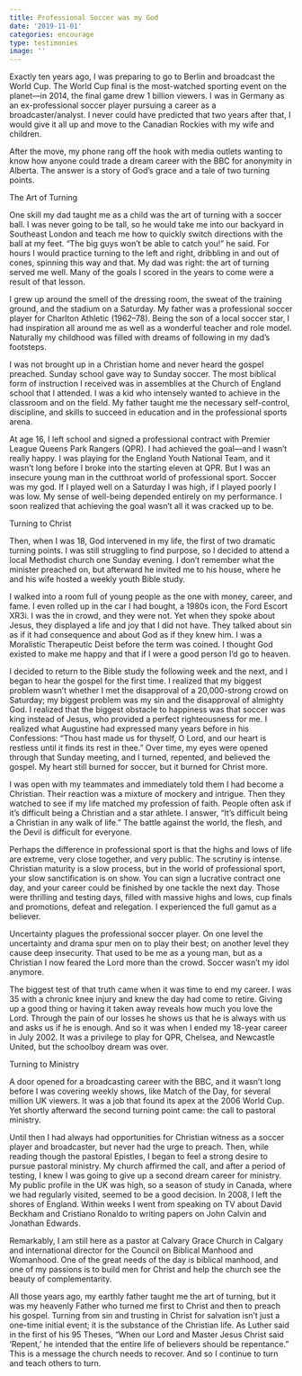 ```yaml
---
title: Professional Soccer was my God
date: '2019-11-01'
categories: encourage
type: testimonies
image: ''
---
```



Exactly ten years ago, I was preparing to go to Berlin and broadcast the World Cup. The World Cup final is the most-watched sporting event on the planet—in 2014, the final game drew 1 billion viewers. I was in Germany as an ex-professional soccer player pursuing a career as a broadcaster/analyst. I never could have predicted that two years after that, I would give it all up and move to the Canadian Rockies with my wife and children.

After the move, my phone rang off the hook with media outlets wanting to know how anyone could trade a dream career with the BBC for anonymity in Alberta. The answer is a story of God’s grace and a tale of two turning points.

The Art of Turning

One skill my dad taught me as a child was the art of turning with a soccer ball. I was never going to be tall, so he would take me into our backyard in Southeast London and teach me how to quickly switch directions with the ball at my feet. “The big guys won’t be able to catch you!” he said. For hours I would practice turning to the left and right, dribbling in and out of cones, spinning this way and that. My dad was right: the art of turning served me well. Many of the goals I scored in the years to come were a result of that lesson.

I grew up around the smell of the dressing room, the sweat of the training ground, and the stadium on a Saturday. My father was a professional soccer player for Charlton Athletic (1962–78). Being the son of a local soccer star, I had inspiration all around me as well as a wonderful teacher and role model. Naturally my childhood was filled with dreams of following in my dad’s footsteps.

I was not brought up in a Christian home and never heard the gospel preached. Sunday school gave way to Sunday soccer. The most biblical form of instruction I received was in assemblies at the Church of England school that I attended. I was a kid who intensely wanted to achieve in the classroom and on the field. My father taught me the necessary self-control, discipline, and skills to succeed in education and in the professional sports arena.

At age 16, I left school and signed a professional contract with Premier League Queens Park Rangers (QPR). I had achieved the goal—and I wasn’t really happy. I was playing for the England Youth National Team, and it wasn’t long before I broke into the starting eleven at QPR. But I was an insecure young man in the cutthroat world of professional sport. Soccer was my god. If I played well on a Saturday I was high, if I played poorly I was low. My sense of well-being depended entirely on my performance. I soon realized that achieving the goal wasn’t all it was cracked up to be.



Turning to Christ

Then, when I was 18, God intervened in my life, the first of two dramatic turning points. I was still struggling to find purpose, so I decided to attend a local Methodist church one Sunday evening. I don’t remember what the minister preached on, but afterward he invited me to his house, where he and his wife hosted a weekly youth Bible study.

I walked into a room full of young people as the one with money, career, and fame. I even rolled up in the car I had bought, a 1980s icon, the Ford Escort XR3i. I was the in crowd, and they were not. Yet when they spoke about Jesus, they displayed a life and joy that I did not have. They talked about sin as if it had consequence and about God as if they knew him. I was a Moralistic Therapeutic Deist before the term was coined. I thought God existed to make me happy and that if I were a good person I’d go to heaven.

I decided to return to the Bible study the following week and the next, and I began to hear the gospel for the first time. I realized that my biggest problem wasn’t whether I met the disapproval of a 20,000-strong crowd on Saturday; my biggest problem was my sin and the disapproval of almighty God. I realized that the biggest obstacle to happiness was that soccer was king instead of Jesus, who provided a perfect righteousness for me. I realized what Augustine had expressed many years before in his Confessions: “Thou hast made us for thyself, O Lord, and our heart is restless until it finds its rest in thee.” Over time, my eyes were opened through that Sunday meeting, and I turned, repented, and believed the gospel. My heart still burned for soccer, but it burned for Christ more.

I was open with my teammates and immediately told them I had become a Christian. Their reaction was a mixture of mockery and intrigue. Then they watched to see if my life matched my profession of faith. People often ask if it’s difficult being a Christian and a star athlete. I answer, “It’s difficult being a Christian in any walk of life.” The battle against the world, the flesh, and the Devil is difficult for everyone.



Perhaps the difference in professional sport is that the highs and lows of life are extreme, very close together, and very public. The scrutiny is intense. Christian maturity is a slow process, but in the world of professional sport, your slow sanctification is on show. You can sign a lucrative contract one day, and your career could be finished by one tackle the next day. Those were thrilling and testing days, filled with massive highs and lows, cup finals and promotions, defeat and relegation. I experienced the full gamut as a believer.





Uncertainty plagues the professional soccer player. On one level the uncertainty and drama spur men on to play their best; on another level they cause deep insecurity. That used to be me as a young man, but as a Christian I now feared the Lord more than the crowd. Soccer wasn’t my idol anymore.

The biggest test of that truth came when it was time to end my career. I was 35 with a chronic knee injury and knew the day had come to retire. Giving up a good thing or having it taken away reveals how much you love the Lord. Through the pain of our losses he shows us that he is always with us and asks us if he is enough. And so it was when I ended my 18-year career in July 2002. It was a privilege to play for QPR, Chelsea, and Newcastle United, but the schoolboy dream was over.

Turning to Ministry

A door opened for a broadcasting career with the BBC, and it wasn’t long before I was covering weekly shows, like Match of the Day, for several million UK viewers. It was a job that found its apex at the 2006 World Cup. Yet shortly afterward the second turning point came: the call to pastoral ministry.

Until then I had always had opportunities for Christian witness as a soccer player and broadcaster, but never had the urge to preach. Then, while reading though the pastoral Epistles, I began to feel a strong desire to pursue pastoral ministry. My church affirmed the call, and after a period of testing, I knew I was going to give up a second dream career for ministry. My public profile in the UK was high, so a season of study in Canada, where we had regularly visited, seemed to be a good decision. In 2008, I left the shores of England. Within weeks I went from speaking on TV about David Beckham and Cristiano Ronaldo to writing papers on John Calvin and Jonathan Edwards.

Remarkably, I am still here as a pastor at Calvary Grace Church in Calgary and international director for the Council on Biblical Manhood and Womanhood. One of the great needs of the day is biblical manhood, and one of my passions is to build men for Christ and help the church see the beauty of complementarity.



All those years ago, my earthly father taught me the art of turning, but it was my heavenly Father who turned me first to Christ and then to preach his gospel. Turning from sin and trusting in Christ for salvation isn’t just a one-time initial event; it is the substance of the Christian life. As Luther said in the first of his 95 Theses, “When our Lord and Master Jesus Christ said ‘Repent,’ he intended that the entire life of believers should be repentance.” This is a message the church needs to recover. And so I continue to turn and teach others to turn.
